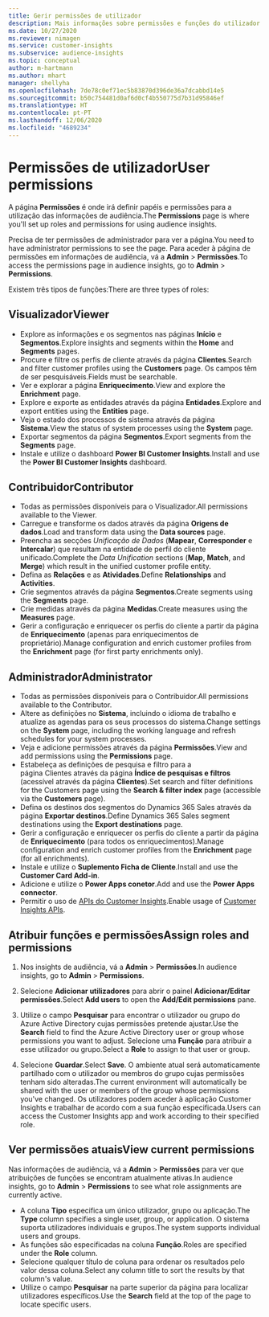 ```yaml
---
title: Gerir permissões de utilizador
description: Mais informações sobre permissões e funções do utilizador.
ms.date: 10/27/2020
ms.reviewer: nimagen
ms.service: customer-insights
ms.subservice: audience-insights
ms.topic: conceptual
author: m-hartmann
ms.author: mhart
manager: shellyha
ms.openlocfilehash: 7de78c0ef71ec5b83870d396de36a7dcabbd14e5
ms.sourcegitcommit: b50c754481d0af6d0cf4b550775d7b31d95846ef
ms.translationtype: HT
ms.contentlocale: pt-PT
ms.lasthandoff: 12/06/2020
ms.locfileid: "4689234"
---
```

# <a name="user-permissions"></a><span data-ttu-id="5ff6e-103">Permissões de utilizador</span><span class="sxs-lookup"><span data-stu-id="5ff6e-103">User permissions</span></span>

<span data-ttu-id="5ff6e-104">A página **Permissões** é onde irá definir papéis e permissões para a utilização das informações de audiência.</span><span class="sxs-lookup"><span data-stu-id="5ff6e-104">The **Permissions** page is where you'll set up roles and permissions for using audience insights.</span></span>

<span data-ttu-id="5ff6e-105">Precisa de ter permissões de administrador para ver a página.</span><span class="sxs-lookup"><span data-stu-id="5ff6e-105">You need to have administrator permissions to see the page.</span></span> <span data-ttu-id="5ff6e-106">Para aceder à página de permissões em informações de audiência, vá a **Admin** > **Permissões**.</span><span class="sxs-lookup"><span data-stu-id="5ff6e-106">To access the permissions page in audience insights, go to **Admin** > **Permissions**.</span></span>

<span data-ttu-id="5ff6e-107">Existem três tipos de funções:</span><span class="sxs-lookup"><span data-stu-id="5ff6e-107">There are three types of roles:</span></span>

## <a name="viewer"></a><span data-ttu-id="5ff6e-108">Visualizador</span><span class="sxs-lookup"><span data-stu-id="5ff6e-108">Viewer</span></span>

- <span data-ttu-id="5ff6e-109">Explore as informações e os segmentos nas páginas **Início** e **Segmentos**.</span><span class="sxs-lookup"><span data-stu-id="5ff6e-109">Explore insights and segments within the **Home** and **Segments** pages.</span></span>
- <span data-ttu-id="5ff6e-110">Procure e filtre os perfis de cliente através da página **Clientes**.</span><span class="sxs-lookup"><span data-stu-id="5ff6e-110">Search and filter customer profiles using the **Customers** page.</span></span> <span data-ttu-id="5ff6e-111">Os campos têm de ser pesquisáveis.</span><span class="sxs-lookup"><span data-stu-id="5ff6e-111">Fields must be searchable.</span></span>
- <span data-ttu-id="5ff6e-112">Ver e explorar a página **Enriquecimento**.</span><span class="sxs-lookup"><span data-stu-id="5ff6e-112">View and explore the **Enrichment** page.</span></span>
- <span data-ttu-id="5ff6e-113">Explore e exporte as entidades através da página **Entidades**.</span><span class="sxs-lookup"><span data-stu-id="5ff6e-113">Explore and export entities using the **Entities** page.</span></span>
- <span data-ttu-id="5ff6e-114">Veja o estado dos processos de sistema através da página **Sistema**.</span><span class="sxs-lookup"><span data-stu-id="5ff6e-114">View the status of system processes  using the **System** page.</span></span>
- <span data-ttu-id="5ff6e-115">Exportar segmentos da página **Segmentos**.</span><span class="sxs-lookup"><span data-stu-id="5ff6e-115">Export segments from the **Segments** page.</span></span>
- <span data-ttu-id="5ff6e-116">Instale e utilize o dashboard **Power BI Customer Insights**.</span><span class="sxs-lookup"><span data-stu-id="5ff6e-116">Install and use the **Power BI Customer Insights** dashboard.</span></span>

## <a name="contributor"></a><span data-ttu-id="5ff6e-117">Contribuidor</span><span class="sxs-lookup"><span data-stu-id="5ff6e-117">Contributor</span></span>

- <span data-ttu-id="5ff6e-118">Todas as permissões disponíveis para o Visualizador.</span><span class="sxs-lookup"><span data-stu-id="5ff6e-118">All permissions available to the Viewer.</span></span>
- <span data-ttu-id="5ff6e-119">Carregue e transforme os dados através da página **Origens de dados**.</span><span class="sxs-lookup"><span data-stu-id="5ff6e-119">Load and transform data using the **Data sources** page.</span></span>
- <span data-ttu-id="5ff6e-120">Preencha as secções *Unificação de Dados* (**Mapear**, **Corresponder** e **Intercalar**) que resultam na entidade de perfil do cliente unificado.</span><span class="sxs-lookup"><span data-stu-id="5ff6e-120">Complete the *Data Unification* sections (**Map**, **Match**, and **Merge**) which result in the unified customer profile entity.</span></span>
- <span data-ttu-id="5ff6e-121">Defina as **Relações** e as **Atividades**.</span><span class="sxs-lookup"><span data-stu-id="5ff6e-121">Define **Relationships** and **Activities**.</span></span>
- <span data-ttu-id="5ff6e-122">Crie segmentos através da página **Segmentos**.</span><span class="sxs-lookup"><span data-stu-id="5ff6e-122">Create segments using the **Segments** page.</span></span>
- <span data-ttu-id="5ff6e-123">Crie medidas através da página **Medidas**.</span><span class="sxs-lookup"><span data-stu-id="5ff6e-123">Create measures using the **Measures** page.</span></span>
- <span data-ttu-id="5ff6e-124">Gerir a configuração e enriquecer os perfis do cliente a partir da página de **Enriquecimento** (apenas para enriquecimentos de proprietário).</span><span class="sxs-lookup"><span data-stu-id="5ff6e-124">Manage configuration and enrich customer profiles from the **Enrichment** page (for first party enrichments only).</span></span>

## <a name="administrator"></a><span data-ttu-id="5ff6e-125">Administrador</span><span class="sxs-lookup"><span data-stu-id="5ff6e-125">Administrator</span></span>

- <span data-ttu-id="5ff6e-126">Todas as permissões disponíveis para o Contribuidor.</span><span class="sxs-lookup"><span data-stu-id="5ff6e-126">All permissions available to the Contributor.</span></span>
- <span data-ttu-id="5ff6e-127">Altere as definições no **Sistema**, incluindo o idioma de trabalho e atualize as agendas para os seus processos do sistema.</span><span class="sxs-lookup"><span data-stu-id="5ff6e-127">Change settings on the **System** page, including the working language and refresh schedules for your system processes.</span></span>
- <span data-ttu-id="5ff6e-128">Veja e adicione permissões através da página **Permissões**.</span><span class="sxs-lookup"><span data-stu-id="5ff6e-128">View and add permissions using the **Permissions** page.</span></span>
- <span data-ttu-id="5ff6e-129">Estabeleça as definições de pesquisa e filtro para a página Clientes através da página **Índice de pesquisas e filtros** (acessível através da página **Clientes**).</span><span class="sxs-lookup"><span data-stu-id="5ff6e-129">Set search and filter definitions for the Customers page using the **Search & filter index** page (accessible via the **Customers** page).</span></span>
- <span data-ttu-id="5ff6e-130">Defina os destinos dos segmentos do Dynamics 365 Sales através da página **Exportar destinos**.</span><span class="sxs-lookup"><span data-stu-id="5ff6e-130">Define Dynamics 365 Sales segment destinations using the **Export destinations** page.</span></span>
- <span data-ttu-id="5ff6e-131">Gerir a configuração e enriquecer os perfis do cliente a partir da página de **Enriquecimento** (para todos os enriquecimentos).</span><span class="sxs-lookup"><span data-stu-id="5ff6e-131">Manage configuration and enrich customer profiles from the **Enrichment** page (for all enrichments).</span></span>
- <span data-ttu-id="5ff6e-132">Instale e utilize o **Suplemento Ficha de Cliente**.</span><span class="sxs-lookup"><span data-stu-id="5ff6e-132">Install and use the **Customer Card Add-in**.</span></span>
- <span data-ttu-id="5ff6e-133">Adicione e utilize o **Power Apps conetor**.</span><span class="sxs-lookup"><span data-stu-id="5ff6e-133">Add and use the **Power Apps connector**.</span></span>
- <span data-ttu-id="5ff6e-134">Permitir o uso de [APIs do Customer Insights](apis.md).</span><span class="sxs-lookup"><span data-stu-id="5ff6e-134">Enable usage of [Customer Insights APIs](apis.md).</span></span>

## <a name="assign-roles-and-permissions"></a><span data-ttu-id="5ff6e-135">Atribuir funções e permissões</span><span class="sxs-lookup"><span data-stu-id="5ff6e-135">Assign roles and permissions</span></span>

1. <span data-ttu-id="5ff6e-136">Nos insights de audiência, vá a **Admin** > **Permissões**.</span><span class="sxs-lookup"><span data-stu-id="5ff6e-136">In audience insights, go to **Admin** > **Permissions**.</span></span>

1. <span data-ttu-id="5ff6e-137">Selecione **Adicionar utilizadores** para abrir o painel **Adicionar/Editar permissões**.</span><span class="sxs-lookup"><span data-stu-id="5ff6e-137">Select **Add users** to open the **Add/Edit permissions** pane.</span></span>

1. <span data-ttu-id="5ff6e-138">Utilize o campo **Pesquisar** para encontrar o utilizador ou grupo do Azure Active Directory cujas permissões pretende ajustar.</span><span class="sxs-lookup"><span data-stu-id="5ff6e-138">Use the **Search** field to find the Azure Active Directory user or group whose permissions you want to adjust.</span></span> <span data-ttu-id="5ff6e-139">Selecione uma **Função** para atribuir a esse utilizador ou grupo.</span><span class="sxs-lookup"><span data-stu-id="5ff6e-139">Select a **Role** to assign to that user or group.</span></span>

1. <span data-ttu-id="5ff6e-140">Selecione **Guardar**.</span><span class="sxs-lookup"><span data-stu-id="5ff6e-140">Select **Save**.</span></span> <span data-ttu-id="5ff6e-141">O ambiente atual será automaticamente partilhado com o utilizador ou membros do grupo cujas permissões tenham sido alteradas.</span><span class="sxs-lookup"><span data-stu-id="5ff6e-141">The current environment will automatically be shared with the user or members of the group whose permissions you've changed.</span></span> <span data-ttu-id="5ff6e-142">Os utilizadores podem aceder à aplicação Customer Insights e trabalhar de acordo com a sua função especificada.</span><span class="sxs-lookup"><span data-stu-id="5ff6e-142">Users can access the Customer Insights app and work according to their specified role.</span></span>

## <a name="view-current-permissions"></a><span data-ttu-id="5ff6e-143">Ver permissões atuais</span><span class="sxs-lookup"><span data-stu-id="5ff6e-143">View current permissions</span></span>

<span data-ttu-id="5ff6e-144">Nas informações de audiência, vá a **Admin** > **Permissões** para ver que atribuições de funções se encontram atualmente ativas.</span><span class="sxs-lookup"><span data-stu-id="5ff6e-144">In audience insights, go to **Admin** > **Permissions** to see what role assignments are currently active.</span></span>

- <span data-ttu-id="5ff6e-145">A coluna **Tipo** especifica um único utilizador, grupo ou aplicação.</span><span class="sxs-lookup"><span data-stu-id="5ff6e-145">The **Type** column specifies a single user, group, or application.</span></span> <span data-ttu-id="5ff6e-146">O sistema suporta utilizadores individuais e grupos.</span><span class="sxs-lookup"><span data-stu-id="5ff6e-146">The system supports individual users and groups.</span></span>
- <span data-ttu-id="5ff6e-147">As funções são especificadas na coluna **Função**.</span><span class="sxs-lookup"><span data-stu-id="5ff6e-147">Roles are specified under the **Role** column.</span></span>
- <span data-ttu-id="5ff6e-148">Selecione qualquer título de coluna para ordenar os resultados pelo valor dessa coluna.</span><span class="sxs-lookup"><span data-stu-id="5ff6e-148">Select any column title to sort the results by that column's value.</span></span>
- <span data-ttu-id="5ff6e-149">Utilize o campo **Pesquisar** na parte superior da página para localizar utilizadores específicos.</span><span class="sxs-lookup"><span data-stu-id="5ff6e-149">Use the **Search** field at the top of the page to locate specific users.</span></span>
